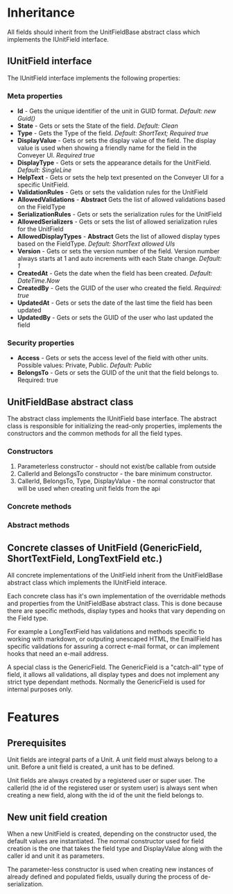 # Inheritance

All fields should inherit from the UnitFieldBase abstract class which implements the IUnitField interface.

## IUnitField interface

The IUnitField interface implements the following properties:

### Meta properties

* **Id** - Gets the unique identifier of the unit in GUID format. _Default: new Guid()_
* **State** - Gets or sets the State of the field. _Default: Clean_
* **Type** - Gets the Type of the field. _Default: ShortText; Required true_
* **DisplayValue** - Gets or sets the display value of the field. The display value is used when showing a friendly name for the field in the Conveyer UI. _Required true_
* **DisplayType** - Gets or sets the appearance details for the UnitField. _Default: SingleLine_
* **HelpText** - Gets or sets the help text presented on the Conveyer UI for a specific UnitField.
* **ValidationRules** - Gets or sets the validation rules for the UnitField
* **AllowedValidations** - **Abstract** Gets the list of allowed validations based on the FieldType
* **SerializationRules** - Gets or sets the serialization rules for the UnitField
* **AllowedSerializers** - Gets or sets the list of allowed serialization rules for the UnitField
* **AllowedDisplayTypes** - **Abstract** Gets the list of allowed display types based on the FieldType. _Default: ShortText allowed UIs_
* **Version** - Gets or sets the version number of the field. Version number always starts at 1 and auto increments with each State change. _Default: 1_
* **CreatedAt** - Gets the date when the field has been created. _Default: DateTime.Now_
* **CreatedBy** - Gets the GUID of the user who created the field. _Required: true_
* **UpdatedAt** - Gets or sets the date of the last time the field has been updated
* **UpdatedBy** - Gets or sets the GUID of the user who last updated the field

### Security properties

* **Access** - Gets or sets the access level of the field with other units. Possible values: Private, Public. _Default: Public_
* **BelongsTo** - Gets or sets the GUID of the unit that the field belongs to. Required: true

## UnitFieldBase abstract class

The abstract class implements the IUnitField base interface.
The abstract class is responsible for initializing the read-only properties, implements the constructors and the common methods for all the field types.

### Constructors

1. Parameterless constructor - should not exist/be callable from outside
1. CallerId and BelongsTo constructor - the bare minimum constructor.
1. CallerId, BelongsTo, Type, DisplayValue - the normal constructor that will be used when creating unit fields from the api

### Concrete methods

### Abstract methods

## Concrete classes of UnitField (GenericField, ShortTextField, LongTextField etc.)

All concrete implementations of the UnitField inherit from the UnitFieldBase abstract class which implements the IUnitField interace.

Each concrete class has it's own implementation of the overridable methods and properties from the UnitFieldBase abstract class. This is done because there are specific methods, display types and hooks that vary depending on the Field type.

For example a LongTextField has validations and methods specific to working with markdown, or outputing unescaped HTML, the EmailField has specific validations for assuring a correct e-mail format, or can implement hooks that need an e-mail address.

A special class is the GenericField. The GenericField is a "catch-all" type of field, it allows all validations, all display types and does not implement any strict type dependant methods. Normally the GenericField is used for internal purposes only.

# Features

## Prerequisites

Unit fields are integral parts of a Unit. A unit field must always belong to a unit.
Before a unit field is created, a unit has to be defined.

Unit fields are always created by a registered user or super user. The callerId (the id of the registered user or system user) is always sent when creating a new field, along with the id of the unit the field belongs to.

## New unit field creation

When a new UnitField is created, depending on the constructor used, the default values are instantiated.
The normal constructor used for field creation is the one that takes the field type and DisplayValue along with the caller id and unit it as parameters.

The parameter-less constructor is used when creating new instances of already defined and populated fields, usually during the process of de-serialization.

